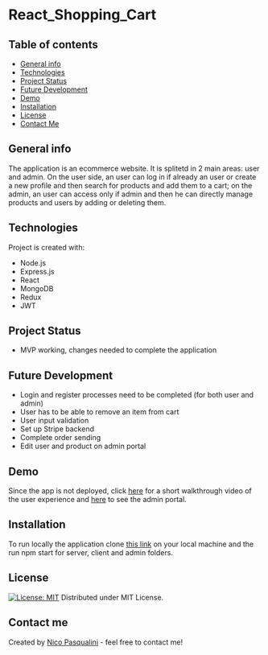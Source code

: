# React_Shopping_Cart

## Table of contents
* [General info](#general-info)
* [Technologies](#technologies)
* [Project Status](#project-status)
* [Future Development](#future-development)
* [Demo](#demo)
* [Installation](#installation)
* [License](#license)
* [Contact Me](#contact-me)

## General info

The application is an ecommerce website. It is splitetd in 2 main areas: user and admin. On the user side, an user can log in if already an user or create a new profile and then search for products and add them to a cart; on the admin, an user can access only if admin and then he can directly manage products and users by adding or deleting them.

## Technologies

Project is created with:
* Node.js
* Express.js
* React 
* MongoDB
* Redux
* JWT

## Project Status

* MVP working, changes needed to complete the application

## Future Development
* Login and register processes need to be completed (for both user and admin)
* User has to be able to remove an item from cart
* User input validation
* Set up Stripe backend
* Complete order sending 
* Edit user and product on admin portal

## Demo
Since the app is not deployed, click [here](https://drive.google.com/file/d/18hbYqiJbBphxTcxQ9gwVXGTzIKCwPKQV/view) for a short walkthrough video of the user experience and [here](https://drive.google.com/file/d/1LAiwQHxgq7AkFBGwfSbF-uLGao-uTm8D/view) to see the admin portal.

## Installation

To run locally the application clone [this link](https://github.com/Nico749/react-shopping-cart.git) on your local machine and the run npm start for server, client and admin folders.


## License

[![License: MIT](https://img.shields.io/badge/License-MIT-yellow.svg)](https://opensource.org/licenses/MIT)
Distributed under MIT License.

## Contact me 

Created by [Nico Pasqualini](https://github.com/Nico749) - feel free to contact me!